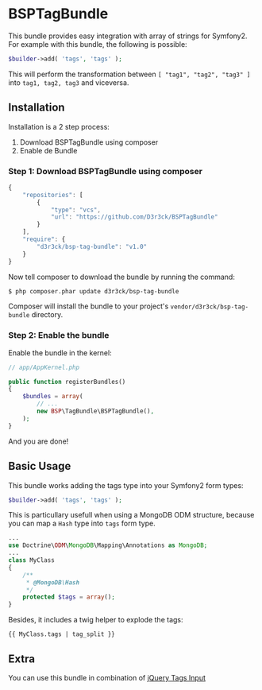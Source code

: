 # BSPTagBundle

This bundle provides easy integration with array of strings for Symfony2. For example with this bundle, the following is possible:

``` php
$builder->add( 'tags', 'tags' );
```

This will perform the transformation between `[ "tag1", "tag2", "tag3" ]` into `tag1, tag2, tag3` and viceversa.

## Installation

Installation is a 2 step process:

1. Download BSPTagBundle using composer
2. Enable de Bundle

### Step 1: Download BSPTagBundle using composer

``` js
{
	"repositories": [
        {
            "type": "vcs",
            "url": "https://github.com/D3r3ck/BSPTagBundle"
        }
    ],
    "require": {
        "d3r3ck/bsp-tag-bundle": "v1.0"
    }
}
```

Now tell composer to download the bundle by running the command:

``` bash
$ php composer.phar update d3r3ck/bsp-tag-bundle
```

Composer will install the bundle to your project's `vendor/d3r3ck/bsp-tag-bundle` directory.

### Step 2: Enable the bundle

Enable the bundle in the kernel:

``` php
// app/AppKernel.php

public function registerBundles()
{
    $bundles = array(
        // ...
        new BSP\TagBundle\BSPTagBundle(),
    );
}
```

And you are done!

## Basic Usage

This bundle works adding the tags type into your Symfony2 form types:

``` php
$builder->add( 'tags', 'tags' );
```

This is particullary usefull when using a MongoDB ODM structure, because you can map a `Hash` type into `tags` form type.

``` php
...
use Doctrine\ODM\MongoDB\Mapping\Annotations as MongoDB;
...
class MyClass
{
    /**
     * @MongoDB\Hash
     */
    protected $tags = array();
}
```

Besides, it includes a twig helper to explode the tags:

``` jinja
{{ MyClass.tags | tag_split }}
```

## Extra

You can use this bundle in combination of [jQuery Tags Input][xoxco/jquery-tags-input]


[xoxco/jquery-tags-input]: https://github.com/xoxco/jQuery-Tags-Input
